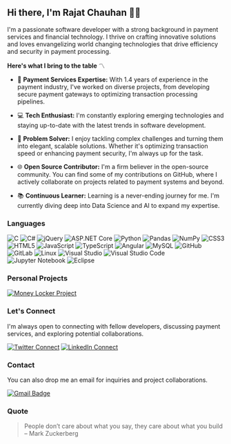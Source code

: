 ## Hi there, I'm Rajat Chauhan 👨‍💻

I'm a passionate software developer with a strong background in payment services and financial technology. I thrive on crafting innovative solutions and loves envangelizing world changing technologies that drive efficiency and security in payment processing.

**Here's what I bring to the table** 〽️

- 💼 **Payment Services Expertise:** With 1.4 years of experience in the payment industry, I've worked on diverse projects, from developing secure payment gateways to optimizing transaction processing pipelines.

- 💻 **Tech Enthusiast:** I'm constantly exploring emerging technologies and staying up-to-date with the latest trends in software development.

- 🚀 **Problem Solver:** I enjoy tackling complex challenges and turning them into elegant, scalable solutions. Whether it's optimizing transaction speed or enhancing payment security, I'm always up for the task.

- 🌐 **Open Source Contributor:** I'm a firm believer in the open-source community. You can find some of my contributions on GitHub, where I actively collaborate on projects related to payment systems and beyond.

- 📚 **Continuous Learner:** Learning is a never-ending journey for me. I'm currently diving deep into Data Science and AI to expand my expertise.

### Languages

![C](https://img.shields.io/badge/-C-000?&logo=C)
![C#](https://img.shields.io/badge/-C%23-000?logo=c-sharp)
![jQuery](https://img.shields.io/badge/-jQuery-000?&logo=jQuery)
![ASP.NET Core](https://img.shields.io/badge/-ASP.NET%20Core-000?logo=.net)
![Python](https://img.shields.io/badge/-Python-000?&logo=Python)
![Pandas](https://img.shields.io/badge/-Pandas-000?&logo=Pandas)
![NumPy](https://img.shields.io/badge/-NumPy-000?&logo=NumPy)
![CSS3](https://img.shields.io/badge/-CSS3-000?&logo=CSS3)
![HTML5](https://img.shields.io/badge/-HTML5-000?&logo=HTML5)
![JavaScript](https://img.shields.io/badge/-JavaScript-000?&logo=JavaScript)
![TypeScript](https://img.shields.io/badge/-TypeScript-000?&logo=TypeScript)
![Angular](https://img.shields.io/badge/-Angular-000?logo=Angular)
![MySQL](https://img.shields.io/badge/-MySQL-000?&logo=MySQL)
![GitHub](https://img.shields.io/badge/-GitHub-000?&logo=GitHub)
![GitLab](https://img.shields.io/badge/-GitLab-000?&logo=GitLab)
![Linux](https://img.shields.io/badge/-Linux-000?&logo=Linux)
![Visual Studio](https://img.shields.io/badge/-Visual%20Studio-000?&logo=visual-studio)
![Visual Studio Code](https://img.shields.io/badge/-Visual%20Studio%20Code-000?&logo=visual-studio-code)
![Jupyter Notebook](https://img.shields.io/badge/-jupyter-000?&logo=jupyter)
![Eclipse](https://img.shields.io/badge/-Eclipse-000?&logo=Eclipse)


### Personal Projects

[![Money Locker Project](https://img.shields.io/badge/-📝%20MoneyLocker-000)](https://github.com/rAJt-11/Money-Locker-Project)	

### Let's Connect

I'm always open to connecting with fellow developers, discussing payment services, and exploring potential collaborations.

<!-- [![Twitter](https://img.shields.io/twitter/url/https/twitter.com/rAJt_11.svg?style=social&label=Follow%20%40rAJt_11)](https://twitter.com/rAJt_11) --> 
[![Twitter Connect](https://img.shields.io/badge/Twitter-Connect-blue?style=social&logo=twitter&label=Twitter)](https://twitter.com/rAJt_11)
[![LinkedIn Connect](https://img.shields.io/badge/LinkedIn-Connect-blue?style=social&logo=linkedin&label=LinkedIn)](https://www.linkedin.com/in/rajat-chauhan-85b193179)

### Contact 

You can also drop me an email for inquiries and  project collaborations.

[![Gmail Badge](https://img.shields.io/badge/-dreamerrajat11@gmail.com-FF0000?style=flat-square&logo=Gmail&logoColor=white&link=mailto:dreamerrajat11@gmail.com)](mailto:dreamerrajat11@gmail.com)


### Quote

> People don’t care about what you say, they care about what you build – Mark Zuckerberg
